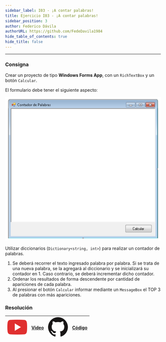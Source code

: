 ```yaml
---
sidebar_label: I03 - ¡A contar palabras!
title: Ejercicio I03 - ¡A contar palabras!
sidebar_position: 3
author: Federico Dávila
authorURL: https://github.com/FedeDavila1984
hide_table_of_contents: true
hide_title: false
---
```

---
### Consigna
Crear un proyecto de tipo **Windows Forms App**, con un `RichTextBox` y un botón `Calcular`. 

El formulario debe tener el siguiente aspecto:

![Formato de formulario](/clases/06-colecciones/Ejercicios/formatoFormulario.PNG) 

Utilizar diccionarios (`Dictionary<string, int>`) para realizar un contador de palabras. 

1. Se deberá recorrer el texto ingresado palabra por palabra. Si se trata de una nueva palabra, se la agregará al diccionario y se inicializará su contador en 1. Caso contrario, se deberá incrementar dicho contador.
2. Ordenar los resultados de forma descendente por cantidad de apariciones de cada palabra.
3. Al presionar el botón `Calcular` informar mediante un `MessageBox` el TOP 3 de palabras con más apariciones.

### Resolución
| ![img](/base/youtube.svg) | [Video](https://youtu.be/YkuY0Ax-fX8) | ![img](/base/github.svg) | [Código](https://github.com/codeutnfra/programacion_2_laboratorio_2/tree/master/Ejercicios_Resueltos/Clase_06/I03_A_contar_palabras) |
| :-------------------------------------: | :---: | :------------------------------------: | :----: |
